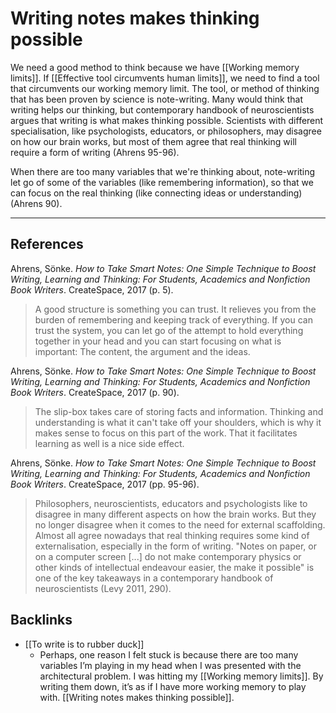 # Writing notes makes thinking possible
We need a good method to think because we have [[Working memory limits]]. If [[Effective tool circumvents human limits]], we need to find a tool that circumvents our working memory limit. The tool, or method of thinking that has been proven by science is note-writing. Many would think that writing helps our thinking, but contemporary handbook of neuroscientists argues that writing is what makes thinking possible. Scientists with different specialisation, like psychologists, educators, or philosophers, may disagree on how our brain works, but most of them agree that real thinking will require a form of writing (Ahrens 95-96).

When there are too many variables that we're thinking about, note-writing let go of some of the variables (like remembering information), so that we can focus on the real thinking (like connecting ideas or understanding) (Ahrens 90).

---
## References
Ahrens, Sönke. *How to Take Smart Notes: One Simple Technique to Boost Writing, Learning and Thinking: For Students, Academics and Nonfiction Book Writers*. CreateSpace, 2017 (p. 5).
> A good structure is something you can trust. It relieves you from the burden of remembering and keeping track of everything. If you can trust the system, you can let go of the attempt to hold everything together in your head and you can start focusing on what is important: The content, the argument and the ideas.

Ahrens, Sönke. *How to Take Smart Notes: One Simple Technique to Boost Writing, Learning and Thinking: For Students, Academics and Nonfiction Book Writers*. CreateSpace, 2017 (p. 90).
> The slip-box takes care of storing facts and information. Thinking and understanding is what it can't take off your shoulders, which is why it makes sense to focus on this part of the work. That it facilitates learning as well is a nice side effect.

Ahrens, Sönke. *How to Take Smart Notes: One Simple Technique to Boost Writing, Learning and Thinking: For Students, Academics and Nonfiction Book Writers*. CreateSpace, 2017 (pp. 95-96).
> Philosophers, neuroscientists, educators and psychologists like to disagree in many different aspects on how the brain works. But they no longer disagree when it comes to the need for external scaffolding. Almost all agree nowadays that real thinking requires some kind of externalisation, especially in the form of writing. "Notes on paper, or on a computer screen [...] do not make contemporary physics or other kinds of intellectual endeavour easier, the make it possible" is one of the key takeaways in a contemporary handbook of neuroscientists (Levy 2011, 290).

## Backlinks
* [[To write is to rubber duck]]
	* Perhaps, one reason I felt stuck is because there are too many variables I’m playing in my head when I was presented with the architectural problem. I was hitting my [[Working memory limits]]. By writing them down, it’s as if I have more working memory to play with. [[Writing notes makes thinking possible]].

<!-- #evergreen #writing #thinking -->

<!-- {BearID:9B8D9F81-C1C9-4235-AE58-4EEA672FC917-464-00000165FBDA2175} -->
